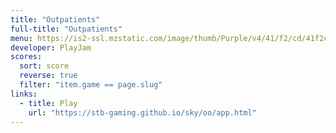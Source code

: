 ```yaml
---
title: "Outpatients"
full-title: "Outpatients"
menu: https://is2-ssl.mzstatic.com/image/thumb/Purple/v4/41/f2/cd/41f2cdab-01f1-8ebc-1acb-e998e2bd0431/source/512x512bb.jpg
developer: PlayJam
scores:
  sort: score
  reverse: true
  filter: "item.game == page.slug"
links:
  - title: Play
    url: "https://stb-gaming.github.io/sky/oo/app.html"
---
```

